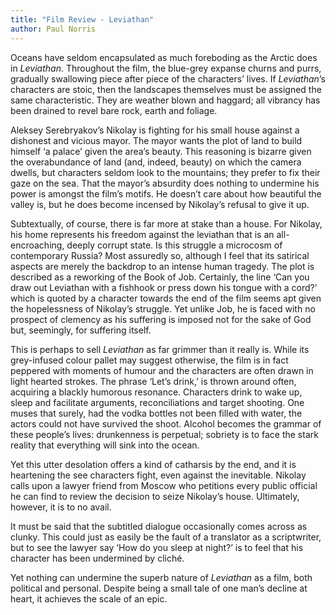 ```yaml
---
title: "Film Review - Leviathan"
author: Paul Norris
---
```


Oceans have seldom encapsulated as much foreboding as the Arctic does in *Leviathan*. Throughout the film, the blue-grey expanse churns and purrs, gradually swallowing piece after piece of the characters’ lives. If *Leviathan*’s characters are stoic, then the landscapes themselves must be assigned the same characteristic. They are weather blown and haggard; all vibrancy has been drained to revel bare rock, earth and foliage.

Aleksey Serebryakov’s Nikolay is fighting for his small house against a dishonest and vicious mayor. The mayor wants the plot of land to build himself ‘a palace’ given the area’s beauty. This reasoning is bizarre given the overabundance of land (and, indeed, beauty) on which the camera dwells, but characters seldom look to the mountains; they prefer to fix their gaze on the sea. That the mayor’s absurdity does nothing to undermine his power is amongst the film’s motifs. He doesn’t care about how beautiful the valley is, but he does become incensed by Nikolay’s refusal to give it up.

Subtextually, of course, there is far more at stake than a house. For Nikolay, his home represents his freedom against the leviathan that is an all-encroaching, deeply corrupt state. Is this struggle a microcosm of contemporary Russia? Most assuredly so, although I feel that its satirical aspects are merely the backdrop to an intense human tragedy. The plot is described as a reworking of the Book of Job. Certainly, the line ‘Can you draw out Leviathan with a fishhook or press down his tongue with a cord?’ which is quoted by a character towards the end of the film seems apt given the hopelessness of Nikolay’s struggle. Yet unlike Job, he is faced with no prospect of clemency as his suffering is imposed not for the sake of God but, seemingly, for suffering itself.

This is perhaps to sell *Leviathan* as far grimmer than it really is. While its grey-infused colour pallet may suggest otherwise, the film is in fact peppered with moments of humour and the characters are often drawn in light hearted strokes. The phrase ‘Let’s drink,’ is thrown around often, acquiring a blackly humorous resonance. Characters drink to wake up, sleep and facilitate arguments, reconciliations and target shooting. One muses that surely, had the vodka bottles not been filled with water, the actors could not have survived the shoot. Alcohol becomes the grammar of these people’s lives: drunkenness is perpetual; sobriety is to face the stark reality that everything will sink into the ocean.

Yet this utter desolation offers a kind of catharsis by the end, and it is heartening the see characters fight, even against the inevitable. Nikolay calls upon a lawyer friend from Moscow who petitions every public official he can find to review the decision to seize Nikolay’s house. Ultimately, however, it is to no avail.

It must be said that the subtitled dialogue occasionally comes across as clunky. This could just as easily be the fault of a translator as a scriptwriter, but to see the lawyer say ‘How do you sleep at night?’ is to feel that his character has been undermined by cliché.

Yet nothing can undermine the superb nature of *Leviathan* as a film, both political and personal. Despite being a small tale of one man’s decline at heart, it achieves the scale of an epic.
